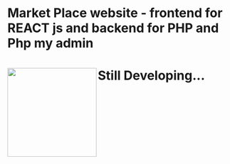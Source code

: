 
<h1>Market Place website - frontend for REACT js and backend for PHP and Php my admin<h1/>
<img align="left" height="200" src="https://i.pinimg.com/originals/9e/25/a1/9e25a15f2aae61fb18f7782b65b6baf7.gif"/>
Still Developing...